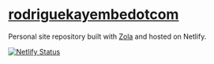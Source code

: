 # [rodriguekayembedotcom](https://rodriguekayembe.com)

Personal site repository built with [Zola](https://www.getzola.org/) and hosted on Netlify.  

[![Netlify Status](https://api.netlify.com/api/v1/badges/c1579c74-f753-4d53-adb7-2f0d917f3a9e/deploy-status)](https://app.netlify.com/sites/rodriguekayembe/deploys)
